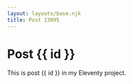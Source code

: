 ```yaml
---
layout: layouts/base.njk
title: Post 13095
---
```


# Post {{ id }}

This is post {{ id }} in my Eleventy project.
